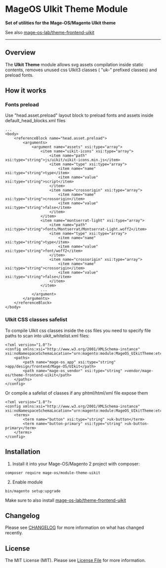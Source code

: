 # MageOS UIkit Theme Module

**Set of utilities for the Mage-OS/Magento UIkit theme**

See also [mage-os-lab/theme-frontend-uikit](https://github.com/mage-os-lab/theme-frontend-uikit)

---

## Overview

The **UIkit Theme** module allows svg assets compilation inside static contents, removes unused css UIkit3 classes ( "uk-" prefixed classes) and preload fonts.

## How it works

### Fonts preload

Use "head.asset.preload" layout block to preload fonts and assets inside default_head_blocks.xml files
```
...
<body>
    <referenceBlock name="head.asset.preload">
        <arguments>
            <argument name="assets" xsi:type="array">
                <item name="uikit-icons" xsi:type="array">
                    <item name="path" xsi:type="string">js/uikit/uikit-icons.min.js</item>
                    <item name="type" xsi:type="array">
                        <item name="name" xsi:type="string">type</item>
                        <item name="value" xsi:type="string">script</item>
                    </item>
                    <item name="crossorigin" xsi:type="array">
                        <item name="name" xsi:type="string">crossorigin</item>
                        <item name="value" xsi:type="string">false</item>
                    </item>
                </item>
                <item name="montserrat-light" xsi:type="array">
                    <item name="path" xsi:type="string">fonts/Montserrat/Montserrat-Light.woff2</item>
                    <item name="type" xsi:type="array">
                        <item name="name" xsi:type="string">type</item>
                        <item name="value" xsi:type="string">font/woff2</item>
                    </item>
                    <item name="crossorigin" xsi:type="array">
                        <item name="name" xsi:type="string">crossorigin</item>
                        <item name="value" xsi:type="string">false</item>
                    </item>
                </item>
                ...
            </argument>
        </arguments>
    </referenceBlock>
</body>
```

### UIkit CSS classes safelist

To compile UIkit css classes inside the css files you need to specify file paths to scan into uikit_whitelist.xml files:
```
<?xml version="1.0"?>
<config xmlns:xsi="http://www.w3.org/2001/XMLSchema-instance" xsi:noNamespaceSchemaLocation="urn:magento:module:MageOS_UIkitTheme:etc/uikit_whitelist.xsd">
    <paths>
        <path name="mage-os_app" xsi:type="string" >app/design/frontend/Mage-OS/UIkit</path>
        <path name="mage-os_vendor" xsi:type="string" >vendor/mage-os/theme-frontend-uikit</path>
    </paths>
</config>
```
Or compile a safelist of classes if any phtml/html/xml file expose them
```
<?xml version="1.0"?>
<config xmlns:xsi="http://www.w3.org/2001/XMLSchema-instance" xsi:noNamespaceSchemaLocation="urn:magento:module:MageOS_UIkitTheme:etc/uikit_whitelist.xsd">
    <terms>
        <term name="button" xsi:type="string" >uk-button</term>
        <term name="button-primary" xsi:type="string" >uk-button-primary</term>
    </terms>
</config>
```

## Installation

1. Install it into your Mage-OS/Magento 2 project with composer:
```
composer require mage-os/module-theme-uikit
```

2. Enable module
```
bin/magento setup:upgrade
```

Make sure to also install [mage-os-lab/theme-frontend-uikit](https://github.com/mage-os-lab/theme-frontend-uikit)

## Changelog

Please see [CHANGELOG](CHANGELOG.md) for more information on what has changed recently.


## License

The MIT License (MIT). Please see [License File](LICENSE) for more information.
